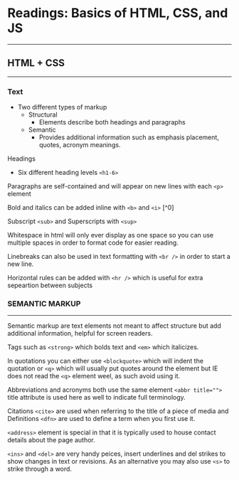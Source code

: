 
# Readings: Basics of HTML, CSS, and JS

---

## HTML + CSS

---

### Text

- Two different types of markup
  - Structural
    - Elements describe both headings and paragraphs
  - Semantic
    - Provides additional information such as emphasis placement, quotes, acronym meanings.

Headings

- Six different heading levels `<h1-6>`

Paragraphs are self-contained and will appear on new lines with each `<p>` element

Bold and italics can be added inline with `<b>` and `<i>` [^0]

Subscript `<sub>` and Superscripts with `<sup>`

Whitespace in html will only ever display as one space so you can use multiple spaces in order to format code for easier reading.

Linebreaks can also be used in text formatting with `<br />` in order to start a new line.

Horizontal rules can be added with `<hr />` which is useful for extra sepeartion between subjects

### SEMANTIC MARKUP 

---

Semantic markup are text elements not meant to affect structure but add additional information, helpful for screen readers.

Tags such as `<strong>` which bolds text and `<em>` which italicizes.

In quotations you can either use `<blockquote>` which will indent the quotation or `<q>` which will usually put quotes around the element but IE does not read the `<q>` element weel, as such avoid using it. 

Abbreviations and acronyms both use the same element `<abbr title="">` title attribute is used here as well to indicate full terminology. 

Citations `<cite>` are used when referring to the title of a piece of media and Definitions `<dfn>` are used to define a term when you first use it. 

`<address>` element is special in that it is typically used to house contact details about the page author. 

`<ins>` and `<del>` are very handy peices, insert underlines and del strikes to show changes in text or revisions. As an alternative you may also use `<s>` to strike through a word. 

##